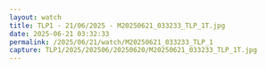 ```yaml
---
layout: watch
title: TLP1 - 21/06/2025 - M20250621_033233_TLP_1T.jpg
date: 2025-06-21 03:32:33
permalink: /2025/06/21/watch/M20250621_033233_TLP_1
capture: TLP1/2025/202506/20250620/M20250621_033233_TLP_1T.jpg
---
```


